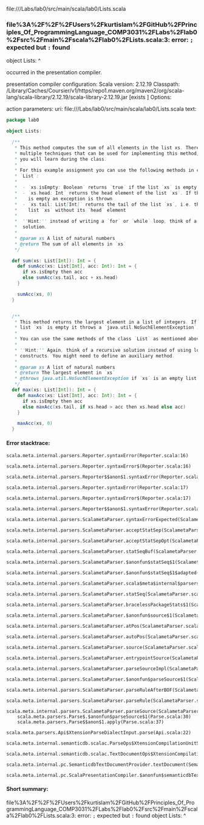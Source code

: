 file://<WORKSPACE>/Labs/lab0/src/main/scala/lab0/Lists.scala
### file%3A%2F%2F%2FUsers%2Fkurtislam%2FGitHub%2FPrinciples_Of_ProgrammingLanguage_COMP3031%2FLabs%2Flab0%2Fsrc%2Fmain%2Fscala%2Flab0%2FLists.scala:3: error: `;` expected but `:` found
object Lists:
            ^

occurred in the presentation compiler.

presentation compiler configuration:
Scala version: 2.12.19
Classpath:
<HOME>/Library/Caches/Coursier/v1/https/repo1.maven.org/maven2/org/scala-lang/scala-library/2.12.19/scala-library-2.12.19.jar [exists ]
Options:



action parameters:
uri: file://<WORKSPACE>/Labs/lab0/src/main/scala/lab0/Lists.scala
text:
```scala
package lab0

object Lists:

  /**
   * This method computes the sum of all elements in the list xs. There are
   * multiple techniques that can be used for implementing this method, and
   * you will learn during the class.
   *
   * For this example assignment you can use the following methods in class
   * `List`:
   *
   *  - `xs.isEmpty: Boolean` returns `true` if the list `xs` is empty
   *  - `xs.head: Int` returns the head element of the list `xs`. If the list
   *    is empty an exception is thrown
   *  - `xs.tail: List[Int]` returns the tail of the list `xs`, i.e. the the
   *    list `xs` without its `head` element
   *
   *  ''Hint:'' instead of writing a `for` or `while` loop, think of a recursive
   *  solution.
   *
   * @param xs A list of natural numbers
   * @return The sum of all elements in `xs`
   */

  def sum(xs: List[Int]): Int = {
    def sumAcc(xs: List[Int], acc: Int): Int = {
      if xs.isEmpty then acc
      else sumAcc(xs.tail, acc + xs.head) 
    }

    sumAcc(xs, 0)
  }


  /**
   * This method returns the largest element in a list of integers. If the
   * list `xs` is empty it throws a `java.util.NoSuchElementException`.
   *
   * You can use the same methods of the class `List` as mentioned above.
   *
   * ''Hint:'' Again, think of a recursive solution instead of using looping
   * constructs. You might need to define an auxiliary method.
   *
   * @param xs A list of natural numbers
   * @return The largest element in `xs`
   * @throws java.util.NoSuchElementException if `xs` is an empty list
   */
  def max(xs: List[Int]): Int = {
    def maxAcc(xs: List[Int], acc: Int): Int = {
      if xs.isEmpty then acc
      else maxAcc(xs.tail, if xs.head > acc then xs.head else acc)
    }

    maxAcc(xs, 0)
  }

```



#### Error stacktrace:

```
scala.meta.internal.parsers.Reporter.syntaxError(Reporter.scala:16)
	scala.meta.internal.parsers.Reporter.syntaxError$(Reporter.scala:16)
	scala.meta.internal.parsers.Reporter$$anon$1.syntaxError(Reporter.scala:22)
	scala.meta.internal.parsers.Reporter.syntaxError(Reporter.scala:17)
	scala.meta.internal.parsers.Reporter.syntaxError$(Reporter.scala:17)
	scala.meta.internal.parsers.Reporter$$anon$1.syntaxError(Reporter.scala:22)
	scala.meta.internal.parsers.ScalametaParser.syntaxErrorExpected(ScalametaParser.scala:394)
	scala.meta.internal.parsers.ScalametaParser.acceptStatSep(ScalametaParser.scala:450)
	scala.meta.internal.parsers.ScalametaParser.acceptStatSepOpt(ScalametaParser.scala:452)
	scala.meta.internal.parsers.ScalametaParser.statSeqBuf(ScalametaParser.scala:4107)
	scala.meta.internal.parsers.ScalametaParser.$anonfun$statSeq$1(ScalametaParser.scala:4096)
	scala.meta.internal.parsers.ScalametaParser.$anonfun$statSeq$1$adapted(ScalametaParser.scala:4096)
	scala.meta.internal.parsers.ScalametaParser.scala$meta$internal$parsers$ScalametaParser$$listBy(ScalametaParser.scala:562)
	scala.meta.internal.parsers.ScalametaParser.statSeq(ScalametaParser.scala:4096)
	scala.meta.internal.parsers.ScalametaParser.bracelessPackageStats$1(ScalametaParser.scala:4285)
	scala.meta.internal.parsers.ScalametaParser.$anonfun$source$1(ScalametaParser.scala:4288)
	scala.meta.internal.parsers.ScalametaParser.atPos(ScalametaParser.scala:325)
	scala.meta.internal.parsers.ScalametaParser.autoPos(ScalametaParser.scala:369)
	scala.meta.internal.parsers.ScalametaParser.source(ScalametaParser.scala:4264)
	scala.meta.internal.parsers.ScalametaParser.entrypointSource(ScalametaParser.scala:4291)
	scala.meta.internal.parsers.ScalametaParser.parseSourceImpl(ScalametaParser.scala:119)
	scala.meta.internal.parsers.ScalametaParser.$anonfun$parseSource$1(ScalametaParser.scala:116)
	scala.meta.internal.parsers.ScalametaParser.parseRuleAfterBOF(ScalametaParser.scala:58)
	scala.meta.internal.parsers.ScalametaParser.parseRule(ScalametaParser.scala:53)
	scala.meta.internal.parsers.ScalametaParser.parseSource(ScalametaParser.scala:116)
	scala.meta.parsers.Parse$.$anonfun$parseSource$1(Parse.scala:30)
	scala.meta.parsers.Parse$$anon$1.apply(Parse.scala:37)
	scala.meta.parsers.Api$XtensionParseDialectInput.parse(Api.scala:22)
	scala.meta.internal.semanticdb.scalac.ParseOps$XtensionCompilationUnitSource.toSource(ParseOps.scala:15)
	scala.meta.internal.semanticdb.scalac.TextDocumentOps$XtensionCompilationUnitDocument.toTextDocument(TextDocumentOps.scala:161)
	scala.meta.internal.pc.SemanticdbTextDocumentProvider.textDocument(SemanticdbTextDocumentProvider.scala:54)
	scala.meta.internal.pc.ScalaPresentationCompiler.$anonfun$semanticdbTextDocument$1(ScalaPresentationCompiler.scala:469)
```
#### Short summary: 

file%3A%2F%2F%2FUsers%2Fkurtislam%2FGitHub%2FPrinciples_Of_ProgrammingLanguage_COMP3031%2FLabs%2Flab0%2Fsrc%2Fmain%2Fscala%2Flab0%2FLists.scala:3: error: `;` expected but `:` found
object Lists:
            ^